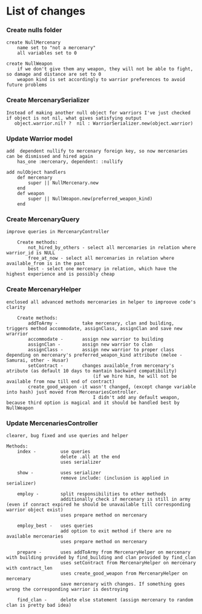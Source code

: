 # List of changes
### Create nulls folder

    create NullMercenary
        name set to "not a mercenary"
        all variables set to 0 

    create NullWeapon
        if we don't give them any weapon, they will not be able to fight, so damage and distance are set to 0
        weapon kind is set accordingly to warrior preferences to avoid future problems 


### Create MercenarySerializer

    Instead of making another null object for warriors I've just checked if object is not nil, what gives satisfying output
       object.warrior.nil? ?  nil : WarriorSerializer.new(object.warrior)


### Update Warrior model

    add  dependent nullify to mercenary foreign key, so now mercenaries can be dismissed and hired again
        has_one :mercenary, dependent: :nullify

    add nulObject handlers
        def mercenary
            super || NullMercenary.new
        end
        def weapon
            super || NullWeapon.new(preferred_weapon_kind) 
        end


### Create MercenaryQuery

    improve queries in MercenaryController

        Create methods:
            not_hired_by_others - select all mercenaries in relation where warrior_id is NULL
            free_at_now - select all mercenaries in relation where available_from is in the past
            best - select one mercenary in relation, which have the highest experience and is possibly cheap

         
### Create MercenaryHelper  

    enclosed all advanced methods mercenaries in helper to improove code's clarity

        Create methods:
            addToArmy -         take mercenary, clan and building, triggers method accommodate, assignClass, assignClan and save new wrarrior
            accommodate -       assign new warrior to building
            assignClan -        assign new warrior to clan
            assignClass -       assign new warrior to proper class depending on mercenary's preferred_weapon_kind attribute (melee - Samurai, other - Husar)
            setContract -       changes available_from mercenary's atribute (as default 10 days to mantain backward compatibility)
                                    (if we hire him, he will not be available from now till end of contract)
            create_good_weapon -it wasn't changed, (except change variable into hash) just moved from MercenariesController. 
                                    I didn't add any default weapon, because third option is magical and it should be handled best by NullWeapon


### Update MercenariesController

    clearer, bug fixed and use queries and helper

    Methods:
        index -         use queries 
                        delete .all at the end
                        uses serializer

        show -          uses serializer 
                        remove include: (inclusion is applied in serializer)

        employ -        split responsibilities to other methods
                        additionally check if mercenary is still in army (even if conract expired he should be unavailable till corresponding warrior object exist)
                        uses prepare method on mercenary
        
        employ_best -   uses queries
                        add option to exit method if there are no available mercenaries
                        uses prepare method on mercenary 

        prepare -       uses addToArmy from MercenaryHelper on mercenary with building provided by find_building and clan provided by find_clan
                        uses setContract from MercenaryHelper on mercenary with contract_len
                        uses create_good_weapon from MercenaryHelper on mercenary
                        save mercenary with changes. If something goes wrong the corresponding warrior is destroying
        
        find_clan -     delete else statement (assign mercenary to random clan is pretty bad idea)



